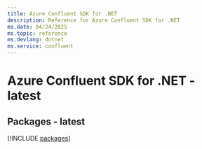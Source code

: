 ```yaml
---
title: Azure Confluent SDK for .NET
description: Reference for Azure Confluent SDK for .NET
ms.date: 04/24/2025
ms.topic: reference
ms.devlang: dotnet
ms.service: confluent
---
```

# Azure Confluent SDK for .NET - latest
## Packages - latest
[!INCLUDE [packages](confluent-index.md)]